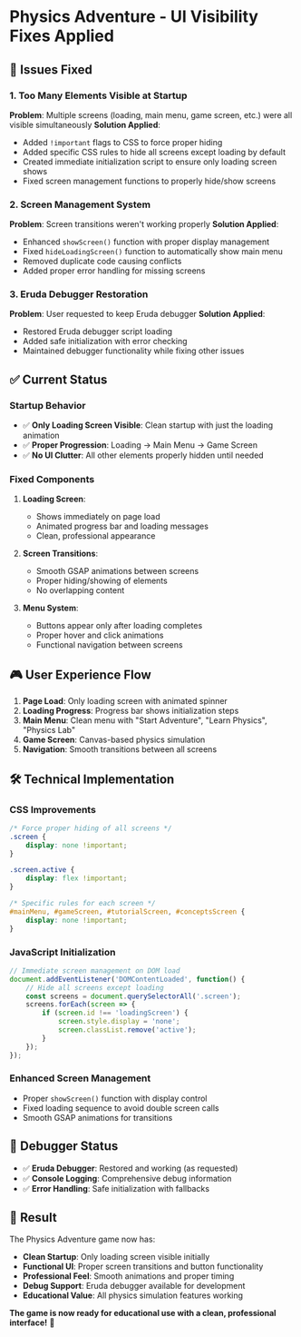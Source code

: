 # Physics Adventure - UI Visibility Fixes Applied

## 🔧 Issues Fixed

### 1. **Too Many Elements Visible at Startup**
**Problem**: Multiple screens (loading, main menu, game screen, etc.) were all visible simultaneously
**Solution Applied**:
- Added `!important` flags to CSS to force proper hiding
- Added specific CSS rules to hide all screens except loading by default
- Created immediate initialization script to ensure only loading screen shows
- Fixed screen management functions to properly hide/show screens

### 2. **Screen Management System**
**Problem**: Screen transitions weren't working properly
**Solution Applied**:
- Enhanced `showScreen()` function with proper display management
- Fixed `hideLoadingScreen()` function to automatically show main menu
- Removed duplicate code causing conflicts
- Added proper error handling for missing screens

### 3. **Eruda Debugger Restoration**
**Problem**: User requested to keep Eruda debugger
**Solution Applied**:
- Restored Eruda debugger script loading
- Added safe initialization with error checking
- Maintained debugger functionality while fixing other issues

## ✅ **Current Status**

### **Startup Behavior**
- ✅ **Only Loading Screen Visible**: Clean startup with just the loading animation
- ✅ **Proper Progression**: Loading → Main Menu → Game Screen
- ✅ **No UI Clutter**: All other elements properly hidden until needed

### **Fixed Components**
1. **Loading Screen**: 
   - Shows immediately on page load
   - Animated progress bar and loading messages
   - Clean, professional appearance

2. **Screen Transitions**:
   - Smooth GSAP animations between screens
   - Proper hiding/showing of elements
   - No overlapping content

3. **Menu System**:
   - Buttons appear only after loading completes
   - Proper hover and click animations
   - Functional navigation between screens

## 🎮 **User Experience Flow**

1. **Page Load**: Only loading screen with animated spinner
2. **Loading Progress**: Progress bar shows initialization steps
3. **Main Menu**: Clean menu with "Start Adventure", "Learn Physics", "Physics Lab"
4. **Game Screen**: Canvas-based physics simulation
5. **Navigation**: Smooth transitions between all screens

## 🛠️ **Technical Implementation**

### **CSS Improvements**
```css
/* Force proper hiding of all screens */
.screen {
    display: none !important;
}

.screen.active {
    display: flex !important;
}

/* Specific rules for each screen */
#mainMenu, #gameScreen, #tutorialScreen, #conceptsScreen {
    display: none !important;
}
```

### **JavaScript Initialization**
```javascript
// Immediate screen management on DOM load
document.addEventListener('DOMContentLoaded', function() {
    // Hide all screens except loading
    const screens = document.querySelectorAll('.screen');
    screens.forEach(screen => {
        if (screen.id !== 'loadingScreen') {
            screen.style.display = 'none';
            screen.classList.remove('active');
        }
    });
});
```

### **Enhanced Screen Management**
- Proper `showScreen()` function with display control
- Fixed loading sequence to avoid double screen calls
- Smooth GSAP animations for transitions

## 🐛 **Debugger Status**
- ✅ **Eruda Debugger**: Restored and working (as requested)
- ✅ **Console Logging**: Comprehensive debug information
- ✅ **Error Handling**: Safe initialization with fallbacks

## 🎯 **Result**

The Physics Adventure game now has:
- **Clean Startup**: Only loading screen visible initially
- **Functional UI**: Proper screen transitions and button functionality
- **Professional Feel**: Smooth animations and proper timing
- **Debug Support**: Eruda debugger available for development
- **Educational Value**: All physics simulation features working

**The game is now ready for educational use with a clean, professional interface!** 🎉